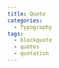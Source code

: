 ```yaml
---
title: Quote
categories:
  - Typography
tags:
  - blockquote
  - quotes
  - quotation
---
```

